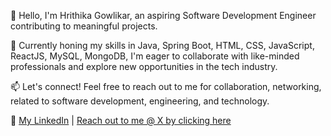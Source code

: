 👋 Hello, I'm Hrithika Gowlikar, an aspiring Software Development Engineer contributing to meaningful projects. 

🚀 Currently honing my skills in Java, Spring Boot, HTML, CSS, JavaScript, ReactJS, MySQL, MongoDB, I'm eager to collaborate with like-minded professionals and explore new opportunities in the tech industry.

📫 Let's connect! Feel free to reach out to me for collaboration, networking, related to software development, engineering, and technology.

🔗 [My LinkedIn](https://www.linkedin.com/in/hrithika-gowlikar22/) | [Reach out to me @ X by clicking here](https://x.com/Hrithika22?t=shn8GVSx6jWOniX456-pWg&s=09)


<!---
Hrithika22/Hrithika22 is a ✨ special ✨ repository because its `README.md` (this file) appears on your GitHub profile.
You can click the Preview link to take a look at your changes.
--->
